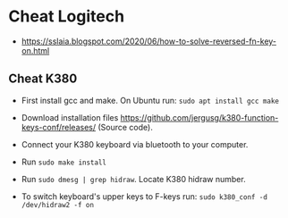 # Cheat Logitech

- <https://sslaia.blogspot.com/2020/06/how-to-solve-reversed-fn-key-on.html>

## Cheat K380

- First install gcc and make. On Ubuntu run: `sudo apt install gcc make`

- Download installation files <https://github.com/jergusg/k380-function-keys-conf/releases/> (Source code).

- Connect your K380 keyboard via bluetooth to your computer.

- Run `sudo make install`

- Run `sudo dmesg | grep hidraw`. Locate K380 hidraw number.

- To switch keyboard's upper keys to F-keys run: `sudo k380_conf -d /dev/hidraw2 -f on`
